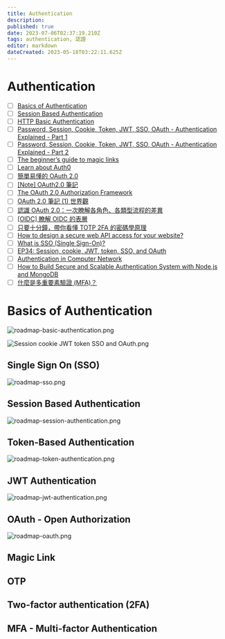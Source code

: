 ```yaml
---
title: Authentication
description: 
published: true
date: 2023-07-06T02:37:19.210Z
tags: authentication, 認證
editor: markdown
dateCreated: 2023-05-18T03:22:11.625Z
---
```


# Authentication
- [ ] [Basics of Authentication](https://roadmap.sh/guides/basics-of-authentication)
- [ ] [Session Based Authentication](https://roadmap.sh/guides/session-based-authentication)
- [ ] [HTTP Basic Authentication](https://roadmap.sh/guides/http-basic-authentication)
- [ ] [Password, Session, Cookie, Token, JWT, SSO, OAuth - Authentication Explained - Part 1](https://blog.bytebytego.com/p/password-session-cookie-token-jwt?utm_source=profile&utm_medium=reader2)
- [ ] [Password, Session, Cookie, Token, JWT, SSO, OAuth - Authentication Explained - Part 2](https://blog.bytebytego.com/p/password-session-cookie-token-jwt-ec1)
- [ ] [The beginner’s guide to magic links](https://postmarkapp.com/blog/magic-links#how-do-magic-links-work)
- [ ] [Learn about Auth0](https://auth0.com/docs)
- [ ] [簡單易懂的 OAuth 2.0](https://speakerdeck.com/chitsaou/jian-dan-yi-dong-de-oauth-2-dot-0)
- [ ] [[Note] OAuth2.0 筆記](https://pjchender.dev/internet/note-oauth2/)
- [ ] [The OAuth 2.0 Authorization Framework](https://gist.github.com/yorkxin/6590756)
- [ ] [OAuth 2.0 筆記 (1) 世界觀](https://blog.yorkxin.org/posts/oauth2-1-introduction/)
- [ ] [認識 OAuth 2.0：一次瞭解各角色、各類型流程的差異](https://www.technice.com.tw/experience/12520/)
- [ ] [[OIDC] 瞭解 OIDC 的表層](https://blog.kevinyang.net/2022/10/30/oidc-notes/)
- [ ] [只要十分鐘，帶你看懂 TOTP 2FA 的密碼學原理](https://medium.com/starbugs/totp-2fa-algorithm-in-10-mins-25acc3c35df9)
- [ ] [How to design a secure web API access for your website?](https://blog.bytebytego.com/p/how-to-design-a-secture-web-api-access?utm_source=profile&utm_medium=reader2)
- [ ] [What is SSO (Single Sign-On)?](https://blog.bytebytego.com/p/what-is-sso-episode-7?utm_source=profile&utm_medium=reader2)
- [ ] [EP34: Session, cookie, JWT, token, SSO, and OAuth](https://blog.bytebytego.com/p/ep34-session-cookie-jwt-token-sso?utm_source=profile&utm_medium=reader2)
- [ ] [Authentication in Computer Network](https://www.geeksforgeeks.org/authentication-in-computer-network/)
- [ ] [How to Build Secure and Scalable Authentication System with Node.js and MongoDB](https://sandydev.medium.com/how-to-build-secure-and-scalable-authentication-system-with-node-js-and-mongodb-c50bf51c06b0)
- [ ] [什麼是多重要素驗證 (MFA)？](https://aws.amazon.com/tw/what-is/mfa/)

# Basics of Authentication

![roadmap-basic-authentication.png](http://192.168.25.60:8000/files/file_storage/dcedea3c.png)

![Session cookie JWT token SSO and OAuth.png](http://192.168.25.60:8000/files/file_storage/cdb66600.png)

## Single Sign On (SSO)

![roadmap-sso.png](http://192.168.25.60:8000/files/file_storage/c326ca39.png)

## Session Based Authentication

![roadmap-session-authentication.png](http://192.168.25.60:8000/files/file_storage/c326ca39.png)

## Token-Based Authentication

![roadmap-token-authentication.png](http://192.168.25.60:8000/files/file_storage/be5dae07.png)

## JWT Authentication

![roadmap-jwt-authentication.png](http://192.168.25.60:8000/files/file_storage/390c0d1d.png)

## OAuth - Open Authorization

![roadmap-oauth.png](http://192.168.25.60:8000/files/file_storage/90c093b4.png)

## Magic Link

## OTP

## Two-factor authentication (2FA)

## MFA - Multi-factor Authentication

